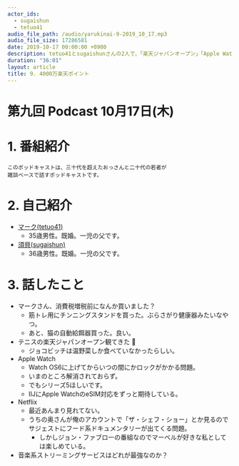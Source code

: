 ```yaml
---
actor_ids:
  - sugaishun
  - tetuo41
audio_file_path: /audio/yarukinai-9-2019_10_17.mp3
audio_file_size: 17286581
date: 2019-10-17 00:00:00 +0900
description: tetuo41とsugaishunさんの2人で、「楽天ジャパンオープン」「Apple Watch」「ザ・シェフ・ショー」について話しました。
duration: "36:01"
layout: article
title: 9. 4000万楽天ポイント
---
```


# 第九回 Podcast 10月17日(木)

# 1. 番組紹介
    このポッドキャストは、三十代を超えたおっさんと二十代の若者が
    雑談ベースで話すポッドキャストです。

# 2. 自己紹介
- [マーク(tetuo41)](https://twitter.com/tetuo41)
    - 35歳男性。既婚。一児の父です。
- [須貝(sugaishun)](https://twitter.com/sugaishun)
    - 36歳男性。既婚。一児の父です。

# 3. 話したこと
- マークさん、消費税増税前になんか買いました？
    - 筋トレ用にチンニングスタンドを買った。ぶらさがり健康器みたいなやつ。
    - あと、猫の自動給餌器買った。良い。
- テニスの楽天ジャパンオープン観てきた 🎾
    - ジョコビッチは温野菜しか食べていなかったらしい。
- Apple Watch
    - Watch OS6に上げてからいつの間にかロックがかかる問題。
    - いまのところ解消されておらず。
    - でもシリーズ5ほしいです。
    - IIJにApple WatchのeSIM対応をずっと期待している。
- Netflix
    - 最近あんまり見れてない。
    - うちの奥さんが俺のアカウントで「ザ・シェフ・ショー」とか見るのでサジェストにフード系ドキュメンタリーが出てくる問題。
        - しかしジョン・ファブローの番組なのでマーベルが好きな私としては楽しめている。
- 音楽系ストリーミングサービスはどれが最強なのか？
